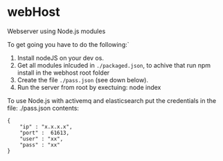# webHost
Webserver using Node.js modules <br />

To get going you have to do the following:`<br />
1. Install nodeJS on your dev os. <br />
2. Get all modules inlcuded in ```./packaged.json```, to achive that run npm install in the webhost root folder <br />
3. Create the file ```./pass.json``` (see down below). <br />
4. Run the server from root by exectuing: node index <br />



To use Node.js with activemq and elasticsearch put the credentials in the file: ./pass.json 
contents:
```
{
	"ip" : "x.x.x.x",
	"port" :  61613,
	"user" : "xx",
	"pass" : "xx"
}

```
